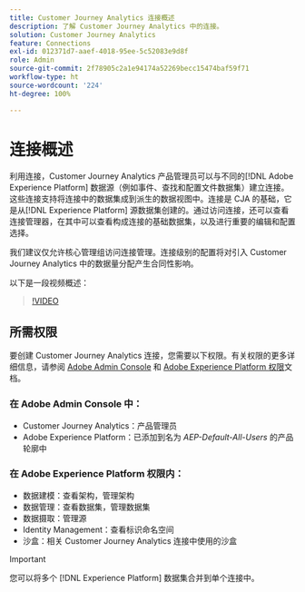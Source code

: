 ```yaml
---
title: Customer Journey Analytics 连接概述
description: 了解 Customer Journey Analytics 中的连接。
solution: Customer Journey Analytics
feature: Connections
exl-id: 012371d7-aaef-4018-95ee-5c52083e9d8f
role: Admin
source-git-commit: 2f78905c2a1e94174a52269becc15474baf59f71
workflow-type: ht
source-wordcount: '224'
ht-degree: 100%

---
```


# 连接概述

利用连接，Customer Journey Analytics 产品管理员可以与不同的[!DNL Adobe Experience Platform] 数据源（例如事件、查找和配置文件数据集）建立连接。这些连接支持将连接中的数据集成到派生的数据视图中。连接是 CJA 的基础，它是从[!DNL Experience Platform] 源数据集创建的。通过访问连接，还可以查看连接管理器，在其中可以查看构成连接的基础数据集，以及进行重要的编辑和配置选择。

我们建议仅允许核心管理组访问连接管理。连接级别的配置将对引入 Customer Journey Analytics 中的数据量分配产生合同性影响。

以下是一段视频概述：

>[!VIDEO](https://video.tv.adobe.com/v/35111/?quality=12&learn=on)

## 所需权限

要创建 Customer Journey Analytics 连接，您需要以下权限。有关权限的更多详细信息，请参阅 [Adobe Admin Console](https://helpx.adobe.com/cn/enterprise/admin-guide.html/enterprise/using/manage-permissions-and-roles.ug.html) 和 [Adobe Experience Platform 权限](https://experienceleague.adobe.com/zh-hans/docs/experience-platform/access-control/home)文档。

### 在 Adobe Admin Console 中：

* Customer Journey Analytics：产品管理员
* Adobe Experience Platform：已添加到名为 *AEP-Default-All-Users* 的产品轮廓中

### 在 Adobe Experience Platform 权限内：

* 数据建模：查看架构，管理架构
* 数据管理：查看数据集，管理数据集
* 数据摄取：管理源
* Identity Management：查看标识命名空间
* 沙盒：相关 Customer Journey Analytics 连接中使用的沙盒

>[!IMPORTANT]
>
>您可以将多个 [!DNL Experience Platform] 数据集合并到单个连接中。
